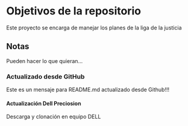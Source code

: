 # Objetivos de la repositorio

Este proyecto se encarga de manejar los planes de la liga de la justicia


## Notas
Pueden hacer lo que quieran...

### Actualizado desde GitHub
Este es un mensaje para README.md actualizado desde Github!!!

#### Actualización Dell Preciosion
Descarga y clonación en equipo DELL
